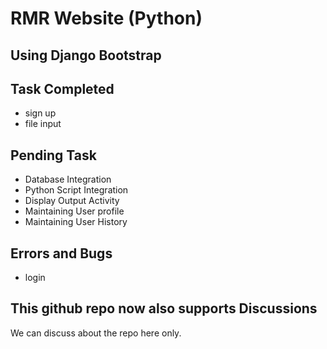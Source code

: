 # RMR Website (Python)

## Using Django Bootstrap

## Task Completed
* sign up
* file input

## Pending Task
* Database Integration
* Python Script Integration
* Display Output Activity
* Maintaining User profile 
* Maintaining User History

## Errors and Bugs
* login 

## This github repo now also supports Discussions
We can discuss about the repo here only.

